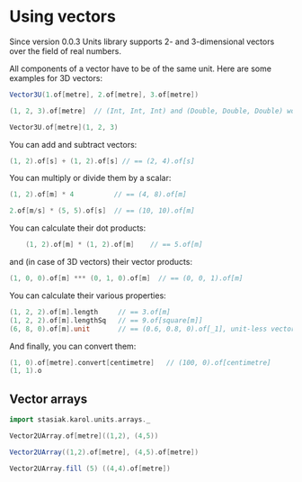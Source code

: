 Using vectors
=============

Since version 0.0.3 Units library supports 2- and 3-dimensional vectors over the field of real numbers.

All components of a vector have to be of the same unit. Here are some examples for 3D vectors:

``` scala
Vector3U(1.of[metre], 2.of[metre], 3.of[metre])

(1, 2, 3).of[metre]  // (Int, Int, Int) and (Double, Double, Double) work here

Vector3U.of[metre](1, 2, 3)
```

You can add and subtract vectors:

``` scala
(1, 2).of[s] + (1, 2).of[s] // == (2, 4).of[s]
```

You can multiply or divide them by a scalar:

``` scala
(1, 2).of[m] * 4          // == (4, 8).of[m]

2.of[m/s] * (5, 5).of[s]  // == (10, 10).of[m]
```

You can calculate their dot products:

``` scala
	(1, 2).of[m] * (1, 2).of[m]    // == 5.of[m]
```

and (in case of 3D vectors) their vector products:

``` scala
(1, 0, 0).of[m] *** (0, 1, 0).of[m]  // == (0, 0, 1).of[m]
```

You can calculate their various properties:

``` scala
(1, 2, 2).of[m].length     // == 3.of[m]
(1, 2, 2).of[m].lengthSq   // == 9.of[square[m]]
(6, 8, 0).of[m].unit       // == (0.6, 0.8, 0).of[_1], unit-less vector of length 1
```

And finally, you can convert them:

``` scala
(1, 0).of[metre].convert[centimetre]   // (100, 0).of[centimetre]
(1, 1).o
```

Vector arrays
-------------

``` scala
import stasiak.karol.units.arrays._

Vector2UArray.of[metre]((1,2), (4,5))

Vector2UArray((1,2).of[metre], (4,5).of[metre])

Vector2UArray.fill (5) ((4,4).of[metre])
```